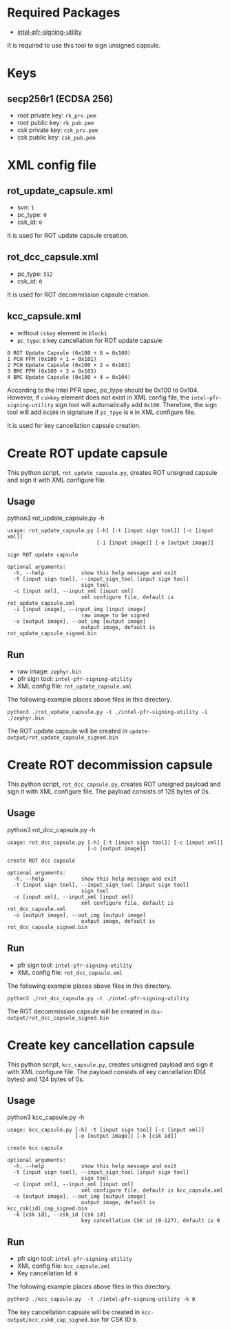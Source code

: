 # Required Packages
- [intel-pfr-signing-utility](https://github.com/Intel-BMC/intel-pfr-signing-utility)

It is required to use this tool to sign unsigned capsule.

# Keys
## secp256r1 (ECDSA 256)
- root private key: `rk_prv.pem`
- root public key: `rk_pub.pem`
- csk private key: `csk_prv.pem`
- csk public key: `csk_pub.pem`

# XML config file
## rot_update_capsule.xml
- svn: `1`
- pc_type: `0`
- csk_id: `0`

It is used for ROT update capsule creation.

## rot_dcc_capsule.xml
- pc_type: `512`
- csk_id: `0`

It is used for ROT decommission capsule creation.

## kcc_capsule.xml
- without `cskey` element in `block1`
- `pc_type`: `0` key cancellation for ROT update capsule

```
0 ROT Update Capsule (0x100 + 0 = 0x100)
1 PCH PFM (0x100 + 1 = 0x101)
2 PCH Update Capsule (0x100 + 2 = 0x102)
3 BMC PFM (0x100 + 3 = 0x103)
4 BMC Update Capsule (0x100 + 4 = 0x104)
```

According to the Intel PFR spec, pc_type should be 0x100 to 0x104. However, if `cskkey` element does not exist in XML config file, the `intel-pfr-signing-utility` sign tool will automatically add `0x100`. Therefore, the sign tool will add `0x100` in signature if `pc_tpye` is `0` in XML configure file.

It is used for key cancellation capsule creation.

# Create ROT update capsule
This python script, `rot_update_capsule.py`, creates ROT unsigned capsule and sign it with XML configure file.

## Usage
python3 rot_update_capsule.py -h

```
usage: rot_update_capsule.py [-h] [-t [input sign tool]] [-c [input xml]]
                             [-i [input image]] [-o [output image]]

sign ROT update capsule

optional arguments:
  -h, --help            show this help message and exit
  -t [input sign tool], --input_sign_tool [input sign tool]
                        sign tool
  -c [input xml], --input_xml [input xml]
                        xml configure file, default is rot_update_capsule.xml
  -i [input image], --input_img [input image]
                        raw image to be signed
  -o [output image], --out_img [output image]
                        output image, default is rot_update_capsule_signed.bin
```

## Run
- raw image: `zephyr.bin`
- pfr sign tool: `intel-pfr-signing-utility`
- XML config file: `rot_update_capsule.xml`

The following example places above files in this directory.

```
python3 ./rot_update_capsule.py -t ./intel-pfr-signing-utility -i ./zephyr.bin
```

The ROT update capsule will be created in `update-output/rot_update_capsule_signed.bin`

# Create ROT decommission capsule
This python script, `rot_dcc_capsule.py`, creates ROT unsigned payload and sign it with XML configure file. The payload consists of 128 bytes of 0s.

## Usage
python3 rot_dcc_capsule.py -h

```
usage: rot_dcc_capsule.py [-h] [-t [input sign tool]] [-c [input xml]]
                          [-o [output image]]

create ROT dcc capsule

optional arguments:
  -h, --help            show this help message and exit
  -t [input sign tool], --input_sign_tool [input sign tool]
                        sign tool
  -c [input xml], --input_xml [input xml]
                        xml configure file, default is rot_dcc_capsule.xml
  -o [output image], --out_img [output image]
                        output image, default is rot_dcc_capsule_signed.bin
```

## Run
- pfr sign tool: `intel-pfr-signing-utility`
- XML config file: `rot_dcc_capsule.xml`

The following example places above files in this directory.

```
python3 ./rot_dcc_capsule.py -t ./intel-pfr-signing-utility
```

The ROT decommission capsule will be created in `dss-output/rot_dcc_capsule_signed.bin`

# Create key cancellation capsule
This python script, `kcc_capsule.py`, creates unsigned payload and sign it with XML configure file. The payload consists of key cancellation ID(4 bytes) and 124 bytes of 0s.

## Usage
python3 kcc_capsule.py -h

```
usage: kcc_capsule.py [-h] -t [input sign tool] [-c [input xml]]
                      [-o [output image]] [-k [csk id]]

create kcc capsule

optional arguments:
  -h, --help            show this help message and exit
  -t [input sign tool], --input_sign_tool [input sign tool]
                        sign tool
  -c [input xml], --input_xml [input xml]
                        xml configure file, default is kcc_capsule.xml
  -o [output image], --out_img [output image]
                        output image, default is kcc_csk(id)_cap_signed.bin
  -k [csk id], --csk_id [csk id]
                        key cancellation CSK id (0-127), default is 0
```

## Run
- pfr sign tool: `intel-pfr-signing-utility`
- XML config file: `kcc_capsule.xml`
- Key cancellation Id: `0`

The following example places above files in this directory.

```
python3 ./kcc_capsule.py  -t ./intel-pfr-signing-utility -k 0
```

The key cancellation capsule will be created in `kcc-output/kcc_csk0_cap_signed.bin` for CSK ID `0`.

